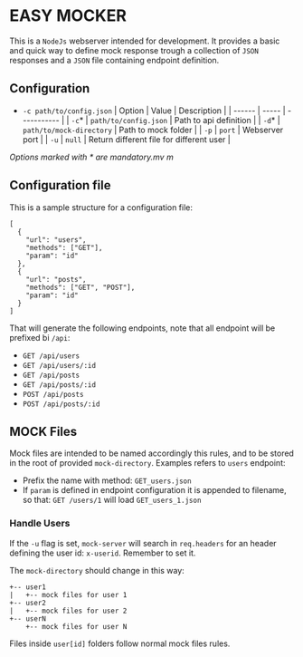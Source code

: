 # EASY MOCKER

This is a `NodeJs` webserver intended for development. It provides a basic and quick way to define mock response trough a collection of `JSON` responses and a `JSON` file containing endpoint definition.

## Configuration

 - `-c path/to/config.json`
 | Option | Value | Description |
 | ------ | ----- | ----------- |
 | `-c`*  | `path/to/config.json` | Path to api definition |
 | `-d`*  | `path/to/mock-directory` | Path to mock folder |
 | `-p`   | `port` | Webserver port |
 | `-u`   | `null` | Return different file for different user |

 _Options marked with * are mandatory.mv m_

## Configuration file

This is a sample structure for a configuration file:

```
[
  {
    "url": "users",
    "methods": ["GET"],
    "param": "id"
  },
  {
    "url": "posts",
    "methods": ["GET", "POST"],
    "param": "id"
  }
]
```

That will generate the following endpoints, note that all endpoint will be prefixed bi `/api`:

- `GET /api/users`
- `GET /api/users/:id`
- `GET /api/posts`
- `GET /api/posts/:id`
- `POST /api/posts`
- `POST /api/posts/:id`

## MOCK Files

Mock files are intended to be named accordingly this rules, and to be stored in the root of provided `mock-directory`. Examples refers to `users` endpoint:

- Prefix the name with method: `GET_users.json`
- If `param` is defined in endpoint configuration it is appended to filename, so that: `GET /users/1` will load `GET_users_1.json`

### Handle Users

If the `-u` flag is set, `mock-server` will search in `req.headers` for an header defining the user id: `x-userid`. Remember to set it.

The `mock-directory` should change in this way:

```
+-- user1
|   +-- mock files for user 1
+-- user2
|   +-- mock files for user 2
+-- userN
    +-- mock files for user N
```

Files inside `user[id]` folders follow normal mock files rules.


